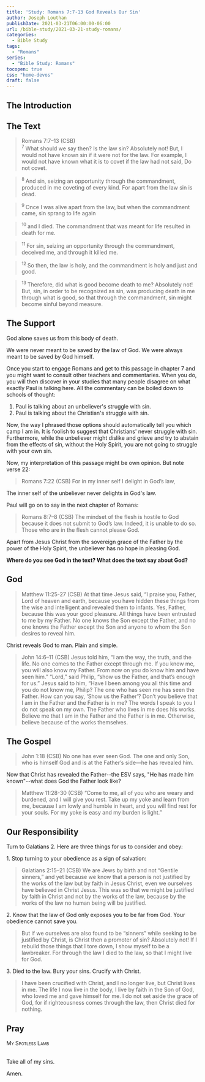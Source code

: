 ```yaml
---
title: 'Study: Romans 7:7-13 God Reveals Our Sin'
author: Joseph Louthan
publishDate: 2021-03-21T06:00:00-06:00
url: /bible-study/2021-03-21-study-romans/
categories:
  - Bible Study
tags:
  - "Romans"
series:
  - "Bible Study: Romans"
tocopen: true
css: "home-devos"
draft: false
---
```

## The Introduction

## The Text

>Romans 7:7–13 (CSB)  
><sup> 7 </sup> What should we say then? Is the law sin? Absolutely not! But, I would not have known sin if it were not for the law. For example, I would not have known what it is to covet if the law had not said, Do not covet. 

><sup> 8 </sup> And sin, seizing an opportunity through the commandment, produced in me coveting of every kind. For apart from the law sin is dead. 

><sup> 9 </sup> Once I was alive apart from the law, but when the commandment came, sin sprang to life again 

><sup> 10 </sup> and I died. The commandment that was meant for life resulted in death for me. 

><sup> 11 </sup> For sin, seizing an opportunity through the commandment, deceived me, and through it killed me. 

><sup> 12 </sup> So then, the law is holy, and the commandment is holy and just and good. 

><sup> 13 </sup> Therefore, did what is good become death to me? Absolutely not! But, sin, in order to be recognized as sin, was producing death in me through what is good, so that through the commandment, sin might become sinful beyond measure.

<div style="page-break-after: always;"></div>

## The Support

God alone saves us from this body of death.

We were never meant to be saved by the law of God. We were always meant to be saved by God himself.

Once you start to engage Romans and get to this passage in chapter 7 and you might want to consult other teachers and commentaries. When you do, you will then discover in your studies that many people disagree on what exactly Paul is talking here. All the commentary can be boiled down to schools of thought:

1. Paul is talking about an unbeliever's struggle with sin.
2. Paul is talking about the Christian's struggle with sin.

Now, the way I phrased those options should automatically tell you which camp I am in. It is foolish to suggest that Christians' never struggle with sin.  Furthermore, while the unbeliever might dislike and grieve and try to abstain from the effects of sin, without the Holy Spirit, you are not going to struggle with your own sin.

Now, my interpretation of this passage might be own opinion. But note verse 22:

>Romans 7:22 (CSB) For in my inner self I delight in God’s law,

The inner self of the unbeliever never delights in God's law.

Paul will go on to say in the next chapter of Romans:

>Romans 8:7–8 (CSB) The mindset of the flesh is hostile to God because it does not submit to God’s law. Indeed, it is unable to do so.  Those who are in the flesh cannot please God.

Apart from Jesus Christ from the sovereign grace of the Father by the power of the Holy Spirit, the unbeliever has no hope in pleasing God.

<div style="page-break-after: always;"></div>

**Where do you see God in the text? What does the text say about God?**

## God

>Matthew 11:25-27 (CSB) At that time Jesus said, “I praise you, Father, Lord of heaven and earth, because you have hidden these things from the wise and intelligent and revealed them to infants.  Yes, Father, because this was your good pleasure.  All things have been entrusted to me by my Father. No one knows the Son except the Father, and no one knows the Father except the Son and anyone to whom the Son desires to reveal him.

Christ reveals God to man. Plain and simple.

>John 14:6–11 (CSB) Jesus told him, “I am the way, the truth, and the life. No one comes to the Father except through me.  If you know me, you will also know my Father. From now on you do know him and have seen him.”  “Lord,” said Philip, “show us the Father, and that’s enough for us.”  Jesus said to him, “Have I been among you all this time and you do not know me, Philip? The one who has seen me has seen the Father. How can you say, ‘Show us the Father’?  Don’t you believe that I am in the Father and the Father is in me? The words I speak to you I do not speak on my own. The Father who lives in me does his works.  Believe me that I am in the Father and the Father is in me. Otherwise, believe because of the works themselves.

<div style="page-break-after: always;"></div>

## The Gospel

>John 1:18 (CSB) No one has ever seen God. The one and only Son, who is himself God and is at the Father’s side—he has revealed him.

Now that Christ has revealed the Father--the ESV says, "He has made him known"--what does God the Father look like?

>Matthew 11:28-30 (CSB) “Come to me, all of you who are weary and burdened, and I will give you rest.  Take up my yoke and learn from me, because I am lowly and humble in heart, and you will find rest for your souls.  For my yoke is easy and my burden is light.”

<div style="page-break-after: always;"></div>

## Our Responsibility

Turn to Galatians 2. Here are three things for us to consider and obey:

1\. Stop turning to your obedience as a sign of salvation:

>Galatians 2:15–21 (CSB) We are Jews by birth and not “Gentile sinners,”  and yet because we know that a person is not justified by the works of the law but by faith in Jesus Christ, even we ourselves have believed in Christ Jesus. This was so that we might be justified by faith in Christ and not by the works of the law, because by the works of the law no human being will be justified.  

2\. Know that the law of God only exposes you to be far from God. Your obedience cannot save you.

>But if we ourselves are also found to be “sinners” while seeking to be justified by Christ, is Christ then a promoter of sin? Absolutely not!  If I rebuild those things that I tore down, I show myself to be a lawbreaker.  For through the law I died to the law, so that I might live for God.

3\. Died to the law. Bury your sins. Crucify with Christ.

>I have been crucified with Christ, and I no longer live, but Christ lives in me. The life I now live in the body, I live by faith in the Son of God, who loved me and gave himself for me.  I do not set aside the grace of God, for if righteousness comes through the law, then Christ died for nothing.

## Pray

<div style="font-variant: small-caps;">
My Spotless Lamb
</div>
&nbsp;

Take all of my sins.

Amen.
